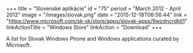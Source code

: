 +++
title = "Slovenské aplikácie"
id = "75"
period = "March 2012 - April 2012"
image = "/images/slovak.png"
date = "2015-12-18T06:56:44"
link = "https://www.microsoft.com/sk-sk/store/apps/slovak-apps/9wzdncrdktl1"
linkActionTitle = "Windows Store"
linkAction = "Download"
+++

A list for Slovak Windows Phone and Windows applications curated by Microsoft.
